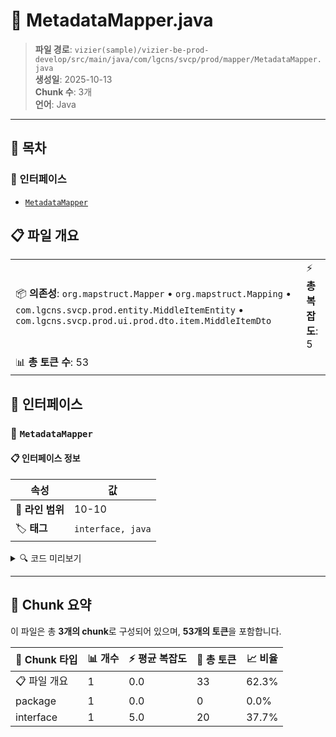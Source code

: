# 📄 MetadataMapper.java

> **파일 경로**: `vizier(sample)/vizier-be-prod-develop/src/main/java/com/lgcns/svcp/prod/mapper/MetadataMapper.java`  
> **생성일**: 2025-10-13  
> **Chunk 수**: 3개  
> **언어**: Java
---

## 📑 목차

### 🔌 인터페이스
- [`MetadataMapper`](#interface-metadatamapper)


## 📋 파일 개요

| | |
|--|--|
| 📦 **의존성**: `org.mapstruct.Mapper` • `org.mapstruct.Mapping` • `com.lgcns.svcp.prod.entity.MiddleItemEntity` • `com.lgcns.svcp.prod.ui.prod.dto.item.MiddleItemDto` | ⚡ **총 복잡도**: 5 |
| 📊 **총 토큰 수**: 53 |  |




## 🔌 인터페이스

### <a id="interface-metadatamapper"></a>🔌 `MetadataMapper`


#### 📋 인터페이스 정보

| 속성 | 값 |
|------|----|
| 📍 **라인 범위** | 10-10 |
| 🏷️ **태그** | `interface, java` |
<details>
<summary>🔍 코드 미리보기</summary>

```java
public interface MetadataMapper {
	
	@Mapping(target = "code", source = "entity.itemCode")
	@Mapping(target = "name", source = "entity.itemCodeName")
	MiddleItemDto middleItemEntityToDto(MiddleItemEntity entity);
}...
```

**Chunk 정보**
- 🆔 **ID**: `61b313c47bbb`
- 📊 **토큰**: 20

</details>

---




## 🧩 Chunk 요약

이 파일은 총 **3개의 chunk**로 구성되어 있으며, **53개의 토큰**을 포함합니다.

| 🧩 Chunk 타입 | 📊 개수 | ⚡ 평균 복잡도 | 📝 총 토큰 | 📈 비율 |
|---------------|--------|-------------|----------|--------|
| 📋 파일 개요 | 1 | 0.0 | 33 | 62.3% |
| package | 1 | 0.0 | 0 | 0.0% |
| interface | 1 | 5.0 | 20 | 37.7% |

